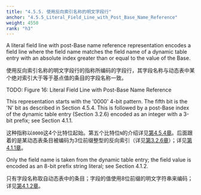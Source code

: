 ```yaml
---
title: "4.5.5. 使用反向索引名称的明文字段行"
anchor: "4.5.5_Literal_Field_Line_with_Post_Base_Name_Reference"
weight: 4550
rank: "h3"
---
```


A literal field line with post-Base name reference representation encodes a field line where the field name matches the field name of a dynamic table entry with an absolute index greater than or equal to the value of the Base.

使用反向索引名称的明文字段行的指称所编码的字段行，其字段名称与动态表中某个绝对索引大于等于基点值的条目的字段名称一致。

TODO: Figure 16: Literal Field Line with Post-Base Name Reference

This representation starts with the '0000' 4-bit pattern. The fifth bit is the 'N' bit as described in Section 4.5.4. This is followed by a post-Base index of the dynamic table entry (Section 3.2.6) encoded as an integer with a 3-bit prefix; see Section 4.1.1.

这种指称以`0000`这4个比特位起始。第五个比特位`N`的介绍详见[第4.5.4章]()。后面跟着的是某动态表条目被编码为3位前缀整型的反向索引（详见[第3.2.6章]()）；详见[第4.1.1章]()。

Only the field name is taken from the dynamic table entry; the field value is encoded as an 8-bit prefix string literal; see Section 4.1.2.

只有字段名称取自动态表中的条目；字段的值使用8位前缀的明文字符串来编码；详见[第4.1.2章]()。
